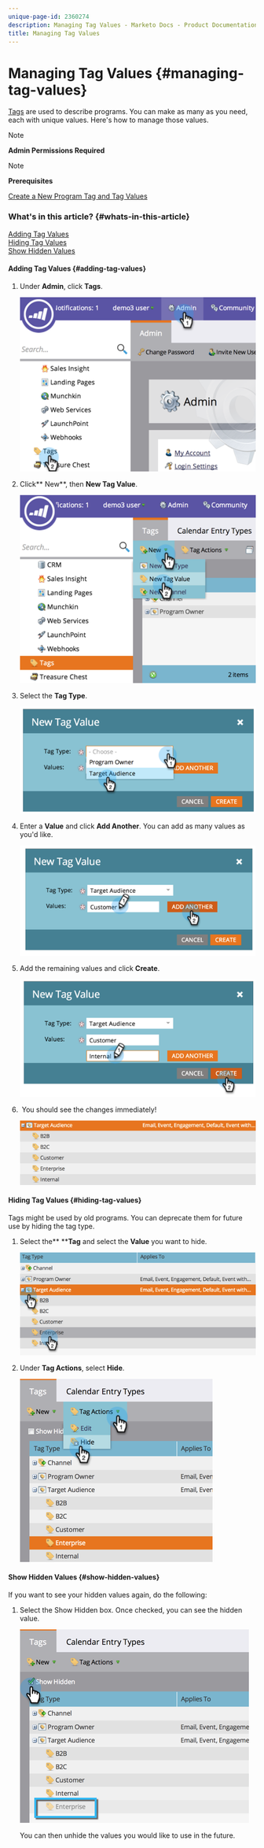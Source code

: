```yaml
---
unique-page-id: 2360274
description: Managing Tag Values - Marketo Docs - Product Documentation
title: Managing Tag Values
---
```


# Managing Tag Values {#managing-tag-values}

[Tags](../../../product-docs/core-marketo-concepts/programs/working-with-programs/understanding-tags.md) are used to describe programs. You can make as many as you need, each with unique values. Here's how to manage those values.

>[!NOTE]
>
>**Admin Permissions Required**

>[!NOTE]
>
>**Prerequisites**
>
>[Create a New Program Tag and Tag Values](create-a-new-program-tag-and-tag-values.md)

### What's in this article? {#whats-in-this-article}

[Adding Tag Values](#adding-tag-values)  
[Hiding Tag Values](#hiding-tag-values)  
[Show Hidden Values](#show-hidden-values)

#### Adding Tag Values {#adding-tag-values}

1. Under **Admin**, click **Tags**. 

   ![](assets/image2014-9-24-12-3a24-3a55.png)

1. Click** New**, then **New Tag Value**.

   ![](assets/image2014-9-24-12-3a25-3a23.png)

1. Select the **Tag Type**.

   ![](assets/image2014-9-24-12-3a26-3a2.png)

1. Enter a **Value**&nbsp;and click **Add Another**.&nbsp;You can add as many values as you'd like.

   ![](assets/image2014-9-24-12-3a26-3a27.png)

1. Add the remaining values and click **Create**.

   ![](assets/image2014-9-24-12-3a26-3a55.png)

1. &nbsp;You should see the changes immediately!

   ![](assets/image2014-9-24-12-3a27-3a34.png)

#### Hiding Tag Values {#hiding-tag-values}

Tags might be used by old programs. You can deprecate them for future use by hiding the tag type.

1. Select the**&nbsp;****Tag**&nbsp;and select the&nbsp;**Value**&nbsp;you want to hide.

   ![](assets/image2014-9-24-12-3a28-3a25.png)

1. Under **Tag Actions**, select **Hide**.

   ![](assets/image2014-9-24-12-3a29-3a4.png)

#### Show Hidden Values {#show-hidden-values}

If you want to see your hidden values again, do the following:

1. Select the Show Hidden box. Once checked, you can see the hidden value.

   ![](assets/image2014-9-24-12-3a29-3a58.png)

   You can then unhide the values you would like to use in the future.

